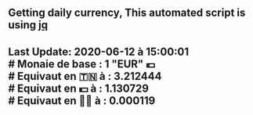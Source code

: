 ## Getting daily currency, This automated script is using [jq](https://stedolan.github.io/jq/)
## Last Update:  2020-06-12 à 15:00:01 </br># Monaie de base : 1 "EUR" 💶 </br> # Equivaut en 🇹🇳 à :  3.212444 </br> # Equivaut en 💵 à : 1.130729</br> # Equivaut en 🐱‍💻 à :  0.000119
